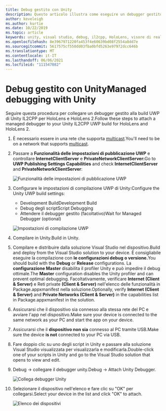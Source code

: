 ```yaml
---
title: Debug gestito con Unity
description: Questo articolo illustra come eseguire un debugger gestito nel progetto UWP Unity IL2CPP.
author: keveleigh
ms.author: kurtie
ms.date: 10/22/2019
ms.topic: article
keywords: unity, visual studio, debug, il2cpp, HoloLens, visore di realtà mista, visore windows mixed reality, visore per realtà virtuale, UWP
ms.openlocfilehash: 8e3967971220fa453f4e60639bd08f2554a8dd7e
ms.sourcegitcommit: 5617575cf550dd03fba0bfd5263e97972dcc646b
ms.translationtype: MT
ms.contentlocale: it-IT
ms.lasthandoff: 06/06/2021
ms.locfileid: "111547082"
---
```

# <a name="managed-debugging-with-unity"></a><span data-ttu-id="19d5b-104">Debug gestito con Unity</span><span class="sxs-lookup"><span data-stu-id="19d5b-104">Managed debugging with Unity</span></span>

<span data-ttu-id="19d5b-105">Seguire questa procedura per collegare un debugger gestito alla build UWP di Unity IL2CPP per HoloLens e HoloLens 2.</span><span class="sxs-lookup"><span data-stu-id="19d5b-105">Follow these steps to attach a managed debugger to your Unity IL2CPP UWP build for HoloLens and HoloLens 2.</span></span>

1. <span data-ttu-id="19d5b-106">È necessario essere in una rete che supporta [multicast](https://en.wikipedia.org/wiki/Multicast).</span><span class="sxs-lookup"><span data-stu-id="19d5b-106">You'll need to be on a network that supports [multicast](https://en.wikipedia.org/wiki/Multicast).</span></span>
2. <span data-ttu-id="19d5b-107">Passare a **Funzionalità delle impostazioni di pubblicazione UWP** e controllare **InternetClientServer** e **PrivateNetworkClientServer:**</span><span class="sxs-lookup"><span data-stu-id="19d5b-107">Go to **UWP Publishing Settings Capabilities** and check **InternetClientServer** and **PrivateNetworkClientServer**:</span></span>

    ![Funzionalità delle impostazioni di pubblicazione UWP](images/il2cpp-debugging-capabilities.png)

3. <span data-ttu-id="19d5b-109">Configurare le impostazioni di compilazione UWP di Unity:</span><span class="sxs-lookup"><span data-stu-id="19d5b-109">Configure the Unity UWP build settings:</span></span>
    - <span data-ttu-id="19d5b-110">Development Build</span><span class="sxs-lookup"><span data-stu-id="19d5b-110">Development Build</span></span>
    - <span data-ttu-id="19d5b-111">Debug degli script</span><span class="sxs-lookup"><span data-stu-id="19d5b-111">Script Debugging</span></span>
    - <span data-ttu-id="19d5b-112">Attendere il debugger gestito (facoltativo)</span><span class="sxs-lookup"><span data-stu-id="19d5b-112">Wait for Managed Debugger (optional)</span></span>

    ![Impostazioni di compilazione UWP](images/il2cpp-debugging-build.png)

4. <span data-ttu-id="19d5b-114">Compilare in Unity.</span><span class="sxs-lookup"><span data-stu-id="19d5b-114">Build in Unity.</span></span>
5. <span data-ttu-id="19d5b-115">Compilare e distribuire dalla soluzione Visual Studio nel dispositivo.</span><span class="sxs-lookup"><span data-stu-id="19d5b-115">Build and deploy from the Visual Studio solution to your device.</span></span> <span data-ttu-id="19d5b-116">È consigliabile eseguire la compilazione con **le configurazioni debug** **o versione.**</span><span class="sxs-lookup"><span data-stu-id="19d5b-116">You should build with the **Debug** or **Release** configurations.</span></span> <span data-ttu-id="19d5b-117">La **configurazione Master** disabilita il profiler Unity e può impedire il debug ottimale.</span><span class="sxs-lookup"><span data-stu-id="19d5b-117">The **Master** configuration disables the Unity profiler and can prevent optimal debugging.</span></span> <span data-ttu-id="19d5b-118">Facoltativamente, verificare **Internet (Client & Server)** e Reti private **(Client & Server)** nell'elenco delle funzionalità in Package.appxmanifest nella soluzione.</span><span class="sxs-lookup"><span data-stu-id="19d5b-118">Optionally, verify **Internet (Client & Server)** and **Private Networks (Client & Server)** in the capabilities list in Package.appxmanifest in the solution.</span></span>
6. <span data-ttu-id="19d5b-119">Assicurarsi che il dispositivo sia connesso alla stessa rete del PC e avviare l'app nel dispositivo.</span><span class="sxs-lookup"><span data-stu-id="19d5b-119">Make sure your device is connected to the same network as your PC and start the app on your device.</span></span>
7. <span data-ttu-id="19d5b-120">Assicurarsi che il **dispositivo non sia** connesso al PC tramite USB.</span><span class="sxs-lookup"><span data-stu-id="19d5b-120">Make sure the device **is not** connected to your PC via USB.</span></span>
8. <span data-ttu-id="19d5b-121">Fare doppio clic su uno degli script in Unity e passare alla soluzione Visual Studio visualizzata per visualizzarla e modificarla.</span><span class="sxs-lookup"><span data-stu-id="19d5b-121">Double-click one of your scripts in Unity and go to the Visual Studio solution that opens to view and edit.</span></span>
9. <span data-ttu-id="19d5b-122">Debug -> collegare il debugger unity.</span><span class="sxs-lookup"><span data-stu-id="19d5b-122">Debug -> Attach Unity Debugger.</span></span>

    ![Collega debugger Unity](images/il2cpp-debugging-attach.png)

10. <span data-ttu-id="19d5b-124">Selezionare il dispositivo nell'elenco e fare clic su "OK" per collegarsi.</span><span class="sxs-lookup"><span data-stu-id="19d5b-124">Select your device in the list and click "OK" to attach.</span></span>

    ![Elenco dei dispositivi](images/il2cpp-debugging-machines.png)
